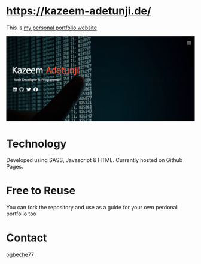 # https://kazeem-adetunji.de/

This is [my personal portfolio website](https://kazeem-adetunji.de/)

<img src="img/website1.png" alt="screenshot">

# Technology

Developed using SASS, Javascript & HTML. Currently hosted on Github Pages.

# Free to Reuse

You can fork the repository and use as a guide for your own perdonal portfolio too

# Contact

[ogbeche77](https://github.com/ogbeche77)
